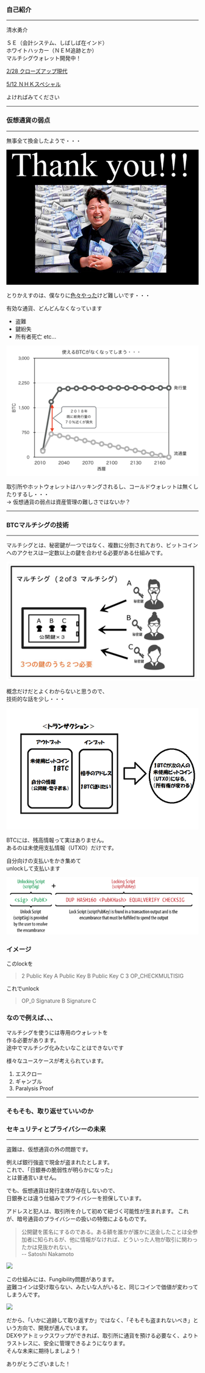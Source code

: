 
### 自己紹介
- - -
清水勇介

ＳＥ（会計システム、しばしば在インド）  
ホワイトハッカー（ＮＥＭ追跡とか）  
マルチシグウォレット開発中！

>>>

[2/28 クローズアップ現代](https://www.nhk.or.jp/gendai/articles/4102/index.html)

[5/12 ＮＨＫスペシャル](http://www6.nhk.or.jp/special/detail/index.html?aid=20180512)

よければみてください

---
### 仮想通貨の弱点
- - -

無事全て換金したようで・・・

![](./img/thankyou.PNG)

>>>

とりかえすのは、僕なりに[色々やった](https://www.nhk.or.jp/gendai/articles/4102/index.html)けど難しいです・・・

>>>

有効な通貨、どんどんなくなっています  

* 盗難
* 鍵紛失
* 所有者死亡 etc...

>>>

![](./img/BTCDistribution.PNG)

>>>

取引所やホットウォレットはハッキングされるし、コールドウォレットは無くしたりするし・・・  
-> 仮想通貨の弱点は資産管理の難しさではないか？

---
### BTCマルチシグの技術
- - -
マルチシグとは、秘密鍵が一つではなく、複数に分割されており、ビットコインへのアクセスは一定数以上の鍵を合わせる必要がある仕組みです。

>>>

![](./img/multisig.png)

>>>

概念だけだとよくわからないと思うので、  
技術的な話を少し・・・

>>>

![](./img/UTXO.png)

BTCには、残高情報って実はありません。  
あるのは未使用支払情報（UTXO）だけです。

>>>

自分向けの支払いをかき集めて  
unlockして支払います

![](./img/script.png)

>>>

### イメージ  
このlockを
> 2 Public Key A Public Key B Public Key C 3 OP_CHECKMULTISIG

これでunlock
> OP_0 Signature B Signature C

>>>

### なので例えば、、、

マルチシグを使うには専用のウォレットを  
作る必要があります。  
途中でマルチシグ化みたいなことはできないです

>>>

様々なユースケースが考えられています。

1. エスクロー
2. ギャンブル
3. Paralysis Proof

---
### そもそも、取り返せていいのか
### セキュリティとプライバシーの未来
- - - 
盗難は、仮想通貨の外の問題です。

例えば銀行強盗で現金が盗まれたとします。  
これで、「日銀券の脆弱性が明らかになった」  
とは普通言いません。  

>>>

でも、仮想通貨は発行主体が存在しないので、  
日銀券とは違う仕組みでプライバシーを担保しています。

>>>

アドレスと犯人は、取引所を介して初めて紐づく可能性が生まれます。
これが、暗号通貨のプライバシーの扱いの特徴によるものです。

>>>

> 公開鍵を匿名にするのである。ある額を誰かが誰かに送金したことは全参加者に知られるが、他に情報がなければ、どういった人物が取引に関わったかは見抜かれない。  
> -- Satoshi Nakamoto

![](./img/privacy)

>>>

この仕組みには、Fungibility問題があります。  
盗難コインは受け取らない、みたいな人がいると、同じコインで価値が変わってしまうんです。

![](./img/fungible.jpeg)

>>>

だから、「いかに追跡して取り返すか」ではなく、「そもそも盗まれないべき」という方向で、開発が進んでいます。  
DEXやアトミックスワップができれば、取引所に通貨を預ける必要なく、よりトラストレスに、安全に管理できるようになります。  
そんな未来に期待しましよう！

>>>

ありがとうございました！


